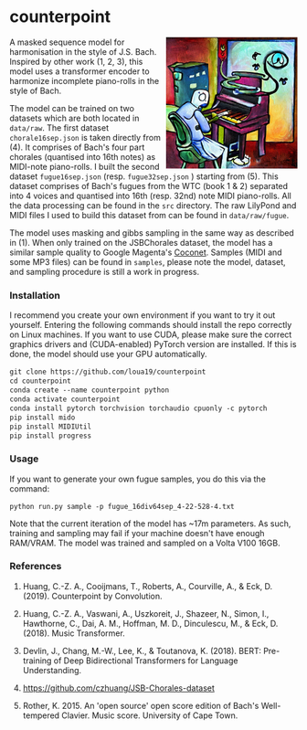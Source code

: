 
# counterpoint

<img align="right" style="margin-left: 5px;" src="piano.jpg" width="230" height="230">

A masked sequence model for harmonisation in the style of J.S. Bach. Inspired by other work (1, 2, 3), this model uses a transformer encoder to harmonize incomplete piano-rolls in the style of Bach.

The model can be trained on two datasets which are both located in ```data/raw```. The first dataset ```chorale16sep.json``` is taken directly from (4). It comprises of Bach's four part chorales (quantised into 16th notes) as MIDI-note piano-rolls. I built the second dataset ```fugue16sep.json``` (resp. ```fugue32sep.json``` ) starting from (5). This dataset comprises of Bach's fugues from the WTC (book 1 & 2) separated into 4 voices and quantised into 16th (resp. 32nd) note MIDI piano-rolls. All the data processing can be found in the ```src``` directory. The raw LilyPond and MIDI files I used to build this dataset from can be found in ```data/raw/fugue```.

The model uses masking and gibbs sampling in the same way as described in (1). When only trained on the JSBChorales dataset, the model has a similar sample quality to Google Magenta's [Coconet](https://magenta.tensorflow.org/coconet). Samples (MIDI and some MP3 files) can be found in ```samples```, please note the model, dataset, and sampling procedure is still a work in progress.

### Installation

I recommend you create your own environment if you want to try it out yourself. Entering the following commands should install the repo correctly on Linux machines. If you want to use CUDA, please make sure the correct graphics drivers and (CUDA-enabled) PyTorch version are installed. If this is done, the model should use your GPU automatically.

```
git clone https://github.com/loua19/counterpoint
cd counterpoint
conda create --name counterpoint python
conda activate counterpoint
conda install pytorch torchvision torchaudio cpuonly -c pytorch
pip install mido
pip install MIDIUtil
pip install progress
```

### Usage

If you want to generate your own fugue samples, you do this via the command: 

```
python run.py sample -p fugue_16div64sep_4-22-528-4.txt
```

Note that the current iteration of the model has ~17m parameters. As such, training and sampling may fail if your machine doesn't have enough RAM/VRAM. The model was trained and sampled on a Volta V100 16GB.

### References

1. Huang, C.-Z. A., Cooijmans, T., Roberts, A., Courville, A., & Eck, D. (2019). Counterpoint by Convolution.

2. Huang, C.-Z. A., Vaswani, A., Uszkoreit, J., Shazeer, N., Simon, I., Hawthorne, C., Dai, A. M., Hoffman, M. D., Dinculescu, M., & Eck, D. (2018). Music Transformer.

3. Devlin, J., Chang, M.-W., Lee, K., & Toutanova, K. (2018). BERT: Pre-training of Deep Bidirectional Transformers for Language Understanding.

4. https://github.com/czhuang/JSB-Chorales-dataset

5. Rother, K. 2015. An 'open source' open score edition of Bach's Well-tempered Clavier. Music score. University of Cape Town.